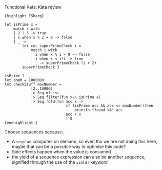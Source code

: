 Functional Kats: Kata review
```
{highlight FSharp}

let isPrime x =
    match x with
    | 2 | 3 -> true
    | x when x % 2 = 0 -> false
    | _ ->
        let rec superPrimeCheck i =
            match i with
            | i when x % i = 0 -> false
            | i when x < i*i -> true
            | _ -> superPrimeCheck (i + 2)
        superPrimeCheck 3

isPrime 1
let oneM = 1000000
let checkStuff maxNumber =
            [2..10000]
            |> Seq.ofList
            |> Seq.filter(fun x-> isPrime x)
            |> Seq.fold(fun acc x ->                                                                                    
                            if (isPrime acc && acc <= maxNumber)then
                                printfn "found %A" acc
                            acc + x                            
                            ) 0
{endhighlight }
```


Choose sequences because:.

* A `seq<'a>` computes on demand, so even tho we are not doing this here, maybe that can be a possible way to optimise this code?
* Side effects happen when the value is consumed
* the yield of a sequence expression can also be another sequence, signified through the use of the `yield!` keyword
